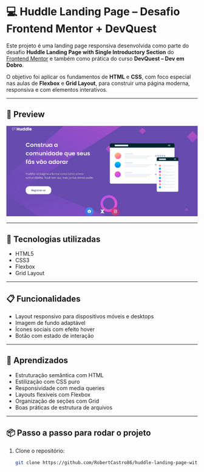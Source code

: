 # 💻 Huddle Landing Page – Desafio Frontend Mentor + DevQuest

Este projeto é uma landing page responsiva desenvolvida como parte do desafio **Huddle Landing Page with Single Introductory Section** do [Frontend Mentor](https://www.frontendmentor.io) e também como prática do curso **DevQuest – Dev em Dobro**.

O objetivo foi aplicar os fundamentos de **HTML** e **CSS**, com foco especial nas aulas de **Flexbox** e **Grid Layout**, para construir uma página moderna, responsiva e com elementos interativos.

---

## 📸 Preview

![Preview do projeto](./hundler.JPG)

---

## 🚀 Tecnologias utilizadas

- HTML5
- CSS3
- Flexbox
- Grid Layout

---

## 📋 Funcionalidades

- Layout responsivo para dispositivos móveis e desktops
- Imagem de fundo adaptável
- Ícones sociais com efeito hover
- Botão com estado de interação

---

## 🧠 Aprendizados

- Estruturação semântica com HTML
- Estilização com CSS puro
- Responsividade com media queries
- Layouts flexíveis com Flexbox
- Organização de seções com Grid
- Boas práticas de estrutura de arquivos

---

## 📦 Passo a passo para rodar o projeto

1. Clone o repositório:
   ```bash
   git clone https://github.com/RobertCastro86/huddle-landing-page-with-single-introductory-section-master.git





